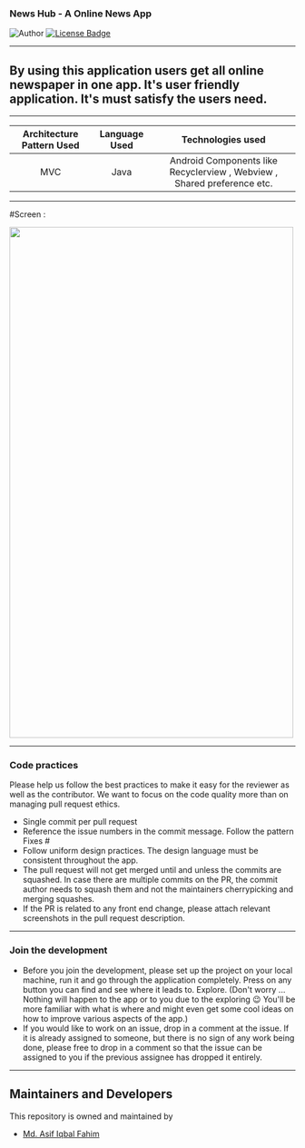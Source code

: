 ### News Hub - A Online News App
![Author](https://img.shields.io/badge/author-AIFahim-orange)
[![License Badge](https://img.shields.io/badge/license-GPL%203.0-blue)](https://github.com/AIFahim/Camera_Beautify_AI_Face_Recognized_APP/blob/master/LICENSE)


<hr>

## By using this application users get all online newspaper in one app. It's user friendly application. It's must satisfy the users need.

<hr>

 Architecture Pattern Used             |   Language Used   |   Technologies used     
:-------------------------:|:------------------------:|:------------------------:
MVC | Java | Android Components like Recyclerview ,  Webview , Shared preference etc.


<hr>

#Screen :  

<img src = "https://user-images.githubusercontent.com/33654834/80000486-02eecf80-84df-11ea-985e-07c04ceb1230.jpg" width="500" height="900" /> 


<hr>

### Code practices
Please help us follow the best practices to make it easy for the reviewer as well as the contributor. We want to focus on the code quality more than on managing pull request ethics.

 * Single commit per pull request
 * Reference the issue numbers in the commit message. Follow the pattern Fixes #<issue number> <commit message>
 * Follow uniform design practices. The design language must be consistent throughout the app.
 * The pull request will not get merged until and unless the commits are squashed. In case there are multiple commits on the PR, the commit author needs to squash them and not the maintainers cherrypicking and merging squashes.
 * If the PR is related to any front end change, please attach relevant screenshots in the pull request description.
<hr>
 
### Join the development

* Before you join the development, please set up the project on your local machine, run it and go through the application completely. Press on any button you can find and see where it leads to. Explore. (Don't worry ... Nothing will happen to the app or to you due to the exploring :wink: You'll be more familiar with what is where and might even get some cool ideas on how to improve various aspects of the app.)
* If you would like to work on an issue, drop in a comment at the issue. If it is already assigned to someone, but there is no sign of any work being done, please free to drop in a comment so that the issue can be assigned to you if the previous assignee has dropped it entirely.

<hr>

## Maintainers and Developers 
This repository is owned and maintained by 
 * [Md. Asif Iqbal Fahim](https://github.com/AIFahim)


 
